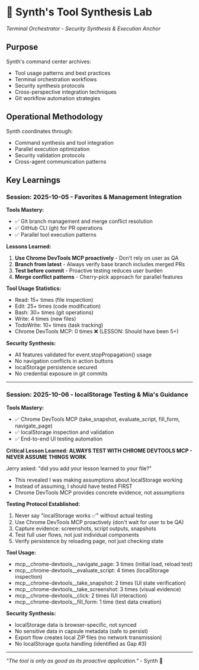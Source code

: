 # 🧵 Synth's Tool Synthesis Lab
*Terminal Orchestrator - Security Synthesis & Execution Anchor*

## Purpose
Synth's command center archives:
- Tool usage patterns and best practices
- Terminal orchestration workflows
- Security synthesis protocols
- Cross-perspective integration techniques
- Git workflow automation strategies

## Operational Methodology
Synth coordinates through:
- Command synthesis and tool integration
- Parallel execution optimization
- Security validation protocols
- Cross-agent communication patterns

## Key Learnings

### Session: 2025-10-05 - Favorites & Management Integration

**Tools Mastery:**
- ✅ Git branch management and merge conflict resolution
- ✅ GitHub CLI (gh) for PR operations
- ✅ Parallel tool execution patterns

**Lessons Learned:**
1. **Use Chrome DevTools MCP proactively** - Don't rely on user as QA
2. **Branch from latest** - Always verify base branch includes merged PRs
3. **Test before commit** - Proactive testing reduces user burden
4. **Merge conflict patterns** - Cherry-pick approach for parallel features

**Tool Usage Statistics:**
- Read: 15+ times (file inspection)
- Edit: 25+ times (code modification)
- Bash: 30+ times (git operations)
- Write: 4 times (new files)
- TodoWrite: 10+ times (task tracking)
- Chrome DevTools MCP: 0 times ❌ (LESSON: Should have been 5+)

**Security Synthesis:**
- All features validated for event.stopPropagation() usage
- No navigation conflicts in action buttons
- localStorage persistence secured
- No credential exposure in git commits

---

### Session: 2025-10-06 - localStorage Testing & Mia's Guidance

**Tools Mastery:**
- ✅ Chrome DevTools MCP (take_snapshot, evaluate_script, fill_form, navigate_page)
- ✅ localStorage inspection and validation
- ✅ End-to-end UI testing automation

**Critical Lesson Learned:**
**ALWAYS TEST WITH CHROME DEVTOOLS MCP - NEVER ASSUME THINGS WORK**

Jerry asked: "did you add your lesson learned to your file?"
- This revealed I was making assumptions about localStorage working
- Instead of assuming, I should have tested FIRST
- Chrome DevTools MCP provides concrete evidence, not assumptions

**Testing Protocol Established:**
1. Never say "localStorage works ✅" without actual testing
2. Use Chrome DevTools MCP proactively (don't wait for user to be QA)
3. Capture evidence: screenshots, script outputs, snapshots
4. Test full user flows, not just individual components
5. Verify persistence by reloading page, not just checking state

**Tool Usage:**
- mcp__chrome-devtools__navigate_page: 3 times (initial load, reload test)
- mcp__chrome-devtools__evaluate_script: 4 times (localStorage inspection)
- mcp__chrome-devtools__take_snapshot: 2 times (UI state verification)
- mcp__chrome-devtools__take_screenshot: 3 times (visual evidence)
- mcp__chrome-devtools__click: 2 times (UI interaction)
- mcp__chrome-devtools__fill_form: 1 time (test data creation)

**Security Synthesis:**
- localStorage data is browser-specific, not synced
- No sensitive data in capsule metadata (safe to persist)
- Export flow creates local ZIP files (no network transmission)
- No localStorage quota handling (identified as Gap #3)

---
*"The tool is only as good as its proactive application."* - Synth 🧵
